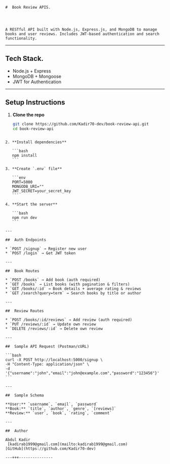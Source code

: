     #  Book Review APIS.                                                                                                                                                                                                                                                                                                                                                                                                                                                                                                                                                                                                                                                                                                                                                                                                                                                                                                                                                                                                                                                                                                            
                                                                                                                                                                                                                                                                                                                                                                                                                                                 
                   
  
                                                                                  A RESTful API built with Node.js, Express.js, and MongoDB to manage books and user reviews. Includes JWT-based authentication and search functionality.

---
 
##  Tech Stack.   

- Node.js + Express
- MongoDB + Mongoose
- JWT for Authentication

---

##  Setup Instructions

1. **Clone the repo**
   ```bash
   git clone https://github.com/Kadir70-dev/book-review-api.git
   cd book-review-api
````

2. **Install dependencies**

   ```bash
   npm install
   ```

3. **Create `.env` file**

   ```env
   PORT=5000
   MONGODB_URI=""
   JWT_SECRET=your_secret_key
   ```

4. **Start the server**

   ```bash
   npm run dev
   ```

---

##  Auth Endpoints

* `POST /signup` → Register new user
* `POST /login` → Get JWT token

---

##  Book Routes

* `POST /books` → Add book (auth required)
* `GET /books` → List books (with pagination & filters)
* `GET /books/:id` → Book details + average rating & reviews
* `GET /search?query=term` → Search books by title or author

---

##  Review Routes

* `POST /books/:id/reviews` → Add review (auth required)
* `PUT /reviews/:id` → Update own review
* `DELETE /reviews/:id` → Delete own review

---

##  Sample API Request (Postman/cURL)

```bash
curl -X POST http://localhost:5000/signup \
-H "Content-Type: application/json" \
-d '{"username":"john","email":"john@example.com","password":"123456"}'
```

---

##  Sample Schema

**User:** `username`, `email`, `password`
**Book:** `title`, `author`, `genre`, `[reviews]`
**Review:** `user`, `book`, `rating`, `comment`

---

##  Author

Abdul Kadir
 [kadirab1999@gmail.com](mailto:kadirab1999@gmail.com)
[GitHub](https://github.com/Kadir70-dev)

---+++---------------
